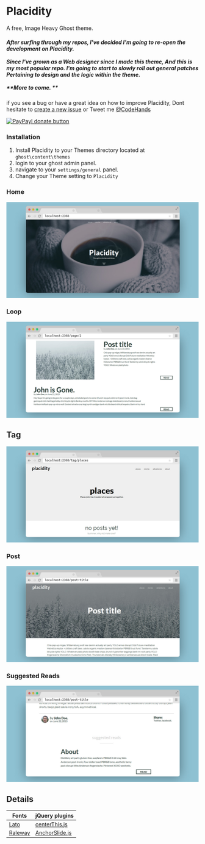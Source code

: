 # Placidity

A free, Image Heavy Ghost theme.

##### **After surfing through my repos, I've decided I'm going to re-open the development on Placidity.**</br></br> Since I've grown as a Web designer since I made this theme, And this is my most popular repo. I'm going to start to slowly roll out general patches Pertaining to design and the logic within the theme. </br></br> **More to come. **

if you see a bug or have a great idea on how to improve Placidity, Dont hesitate to [create a new issue](https://github.com/DanielTamkin/placidity/issues) or Tweet me [@CodeHands](https://twitter.com/CodeHands)


[![PayPayl donate button](https://img.shields.io/badge/donate-paypal-brightgreen.svg)](https://www.paypal.com/cgi-bin/webscr?cmd=_s-xclick&hosted_button_id=SGNLGR9725Y2U "Donate to DanielTamkin")

### Installation
 1. Install Placidity to your Themes directory located at `ghost\content\themes`
 2. login to your ghost admin panel.
 3. navigate to your `settings/general` panel.
 4. Change your Theme setting to `Placidity`


### Home
![Placidity-Home](screenshots/placidity-home.jpg)

### Loop
![Placidity-Loop](screenshots/placidity-loop.jpg)

## Tag
![Placidity-Tag](screenshots/placidity-tag.jpg)

### Post
![Placidity-Post](screenshots/placidity-post.jpg)

### Suggested Reads
![Placidity-SuggestedReads](screenshots/placidity-featured.jpg)

Details
---
| Fonts  | jQuery plugins |
| ------------- | ------------- |
| [Lato](https://www.google.com/fonts#UsePlace:use/Collection:Lato)  | [centerThis.js](https://github.com/DanielTamkin/centerThis.js)  |
| [Raleway](https://www.google.com/fonts#UsePlace:use/Collection:Raleway)  | [AnchorSlide.js](https://github.com/DanielTamkin/AnchorSlide.js)  |
